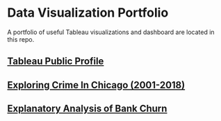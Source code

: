 # Data Visualization Portfolio

A portfolio of useful Tableau visualizations and dashboard are located in this repo.

## [Tableau Public Profile](https://public.tableau.com/profile/mayank.gandhi#!/)


## [Exploring Crime In Chicago (2001-2018)](https://github.com/mayankkgandhi/Data-Visulazation/tree/master/CRIME%20IN%20CHICAGO)

## [Explanatory Analysis of Bank Churn](https://github.com/mayankkgandhi/Data-Visualization/tree/master/Bank%20Churn)
